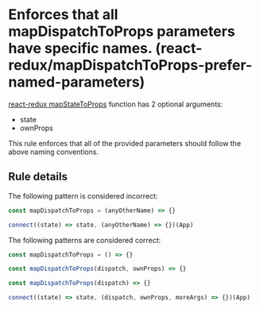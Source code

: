 #  Enforces that all mapDispatchToProps parameters have specific names. (react-redux/mapDispatchToProps-prefer-named-parameters)

[react-redux mapStateToProps](https://github.com/reactjs/react-redux/blob/master/docs/api.md#connectmapstatetoprops-mapdispatchtoprops-mergeprops-options) function has 2 optional arguments:
* state
* ownProps

This rule enforces that all of the provided parameters should follow the above naming conventions.

## Rule details

The following pattern is considered incorrect:

```js
const mapDispatchToProps = (anyOtherName) => {}
```

```js
connect((state) => state, (anyOtherName) => {})(App)
```

The following patterns are considered correct:

```js
const mapDispatchToProps = () => {}
```

```js
const mapDispatchToProps(dispatch, ownProps) => {}
```

```js
const mapDispatchToProps(dispatch) => {}
```

```js
connect((state) => state, (dispatch, ownProps, moreArgs) => {})(App)
```
